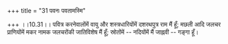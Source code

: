 +++
title = "31 पवनः पवतामस्मि"

+++
।।10.31।। पवित्र करनेवालोंमें वायु और शस्त्रधारियोंमें दशरथपुत्र राम मैं
हूँ; मछली आदि जलचर प्राणियोंमें मकर नामक जलचरोंकी जातिविशेष मैं हूँ;
स्रोतोंमें -- नदियोंमें मैं जाह्नवी -- गङ्गा हूँ।

